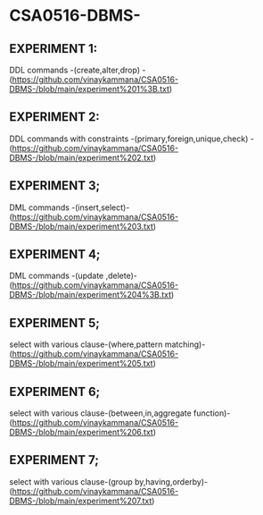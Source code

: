 # CSA0516-DBMS-
## EXPERIMENT 1:
DDL commands -(create,alter,drop) -(https://github.com/vinaykammana/CSA0516-DBMS-/blob/main/experiment%201%3B.txt)
## EXPERIMENT 2:
DDL commands with constraints -(primary,foreign,unique,check) -(https://github.com/vinaykammana/CSA0516-DBMS-/blob/main/experiment%202.txt)
## EXPERIMENT 3;
DML commands -(insert,select)-(https://github.com/vinaykammana/CSA0516-DBMS-/blob/main/experiment%203.txt)
## EXPERIMENT 4;
DML commands -(update ,delete)-(https://github.com/vinaykammana/CSA0516-DBMS-/blob/main/experiment%204%3B.txt)
## EXPERIMENT 5;
select with various clause-(where,pattern matching)-(https://github.com/vinaykammana/CSA0516-DBMS-/blob/main/experiment%205.txt)
## EXPERIMENT 6;
select with various clause-(between,in,aggregate function)-(https://github.com/vinaykammana/CSA0516-DBMS-/blob/main/experiment%206.txt)
## EXPERIMENT 7;
select with various clause-(group by,having,orderby)-(https://github.com/vinaykammana/CSA0516-DBMS-/blob/main/experiment%207.txt)
